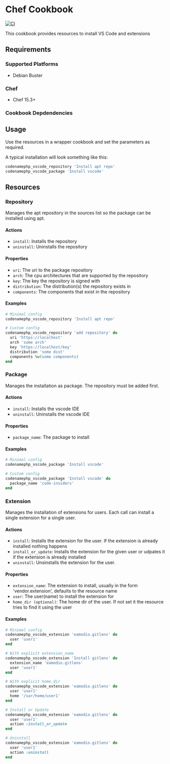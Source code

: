 # Chef Cookbook
[![CI](https://github.com/codenamephp/chef.cookbook.vscode/actions/workflows/ci.yml/badge.svg)](https://github.com/codenamephp/chef.cookbook.vscode/actions/workflows/ci.yml)

This cookbook provides resources to install VS Code and extensions

## Requirements

### Supported Platforms

- Debian Buster

### Chef

- Chef 15.3+

### Cookbook Depdendencies

## Usage

Use the resources in a wrapper cookbook and set the parameters as required.

A typical installation will look something like this:

```ruby
codenamephp_vscode_repository 'Install apt repo'
codenamephp_vscode_package 'Install vscode'
```

## Resources

### Repository
Manages the apt repository in the sources list so the package can be installed using apt.

#### Actions
- `install`: Installs the repository
- `uninstall`: Uninstalls the repository

#### Properties
- `uri`: The uri to the package repository
- `arch`: The cpu architectures that are supported by the repository
- `key`: The key the repository is signed with
- `distribution`: The distribution(s) the repository exists in
- `components`: The components that exist in the repository

#### Examples
```ruby
# Minimal config
codenamephp_vscode_repository 'Install apt repo'

# Custom config
codenamephp_vscode_repository 'add repository' do
  uri 'https://localhost'
  arch 'some arch'
  key 'https://localhost/key'
  distribution 'some dist'
  components %w(some components)
end
```
### Package
Manages the installation as package. The repository must be added first.

#### Actions
- `install`: Installs the vscode IDE
- `uninstall`: Uninstalls the vscode IDE

#### Properties
- `package_name`: The package to install

#### Examples
```ruby
# Minimal config
codenamephp_vscode_package 'Install vscode'

# Custom config
codenamephp_vscode_package 'Install vscode' do
  package_name 'code-insiders'
end
```

### Extension
Manages the installation of extensions for users. Each call can install a single extension for a single user.

#### Actions
- `install`: Installs the extension for the user. If the extension is already installed nothing happens
- `install_or_update`: Installs the extension for the given user or udpates it if the extension is already installed
- `uninstall`: Unsinstalls the extension for the user.

#### Properties
- `extension_name`: The extension to install, usually in the form 'vendor.extension', defaults to the resource name
- `user`: The user(name) to install the extension for
- `home_dir (optional)`: The home dir of the user. If not set it the resource tries to find it using the user

#### Examples
```ruby
# Minimal config
codenamephp_vscode_extension 'eamodio.gitlens' do
  user 'user1'
end

# With explicit extension_name
codenamephp_vscode_extension 'Install gitlens' do
  extension_name 'eamodio.gitlens'
  user 'user1'
end

# With explicit home_dir
codenamephp_vscode_extension 'eamodio.gitlens' do
  user 'user1'
  home '/var/home/user1'
end

# Install or Update
codenamephp_vscode_extension 'eamodio.gitlens' do
  user 'user1'
  action :install_or_update
end

# Uninstall
codenamephp_vscode_extension 'eamodio.gitlens' do
  user 'user1'
  action :uninstall
end
```